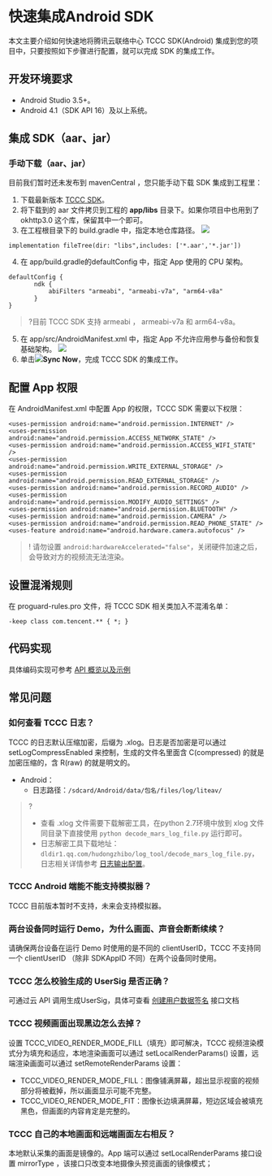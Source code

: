 # 快速集成Android SDK

本文主要介绍如何快速地将腾讯云联络中心 TCCC SDK(Android) 集成到您的项目中，只要按照如下步骤进行配置，就可以完成 SDK 的集成工作。

## 开发环境要求
- Android Studio 3.5+。
- Android 4.1（SDK API 16）及以上系统。

## 集成 SDK（aar、jar）

### 手动下载（aar、jar）
目前我们暂时还未发布到 mavenCentral ，您只能手动下载 SDK 集成到工程里：

1. 下载最新版本 [TCCC SDK](https://tccc.qcloud.com/assets/doc/user/android/TCCC_SDK_Android_latest.zip)。
2. 将下载到的 aar 文件拷贝到工程的 **app/libs** 目录下。如果你项目中也用到了 okhttp3.0 这个库，保留其中一个即可。
3. 在工程根目录下的 build.gradle 中，指定本地仓库路径。
![](https://qcloudimg.tencent-cloud.cn/raw/272b561db87fedec0442d41b757b0b53.png)
```
implementation fileTree(dir: "libs",includes: ['*.aar','*.jar'])
```
4. 在 app/build.gradle的defaultConfig 中，指定 App 使用的 CPU 架构。
```
defaultConfig {
       ndk {
           abiFilters "armeabi", "armeabi-v7a", "arm64-v8a"
       }
}
```
>?目前 TCCC SDK 支持 armeabi ， armeabi-v7a 和 arm64-v8a。
5. 在 app/src/AndroidManifest.xml 中，指定 App 不允许应用参与备份和恢复基础架构。
![](https://qcloudimg.tencent-cloud.cn/raw/5ddbf9424b6f5157b17a61f368b54f20.png)
6. 单击![](https://main.qcloudimg.com/raw/d6b018054b535424bb23e42d33744d03.png)**Sync Now**，完成 TCCC SDK 的集成工作。


## 配置 App 权限
在 AndroidManifest.xml 中配置 App 的权限，TCCC SDK 需要以下权限：
```
<uses-permission android:name="android.permission.INTERNET" />
<uses-permission android:name="android.permission.ACCESS_NETWORK_STATE" />
<uses-permission android:name="android.permission.ACCESS_WIFI_STATE" />
<uses-permission android:name="android.permission.WRITE_EXTERNAL_STORAGE" />
<uses-permission android:name="android.permission.READ_EXTERNAL_STORAGE" />
<uses-permission android:name="android.permission.RECORD_AUDIO" />
<uses-permission android:name="android.permission.MODIFY_AUDIO_SETTINGS" />
<uses-permission android:name="android.permission.BLUETOOTH" />
<uses-permission android:name="android.permission.CAMERA" />
<uses-permission android:name="android.permission.READ_PHONE_STATE" />
<uses-feature android:name="android.hardware.camera.autofocus" />
```

>! 请勿设置 `android:hardwareAccelerated="false"`，关闭硬件加速之后，会导致对方的视频流无法渲染。

## 设置混淆规则
在 proguard-rules.pro 文件，将 TCCC SDK 相关类加入不混淆名单：

```
-keep class com.tencent.** { *; }
```
## 代码实现
具体编码实现可参考 [API 概览以及示例](api.md)

## 常见问题
###  如何查看 TCCC 日志？
TCCC 的日志默认压缩加密，后缀为 .xlog。日志是否加密是可以通过 setLogCompressEnabled 来控制，生成的文件名里面含 C(compressed) 的就是加密压缩的，含 R(raw) 的就是明文的。
- Android：
	- 日志路径：`/sdcard/Android/data/包名/files/log/liteav/`
>?
>- 查看 .xlog 文件需要下载解密工具，在python 2.7环境中放到 xlog 文件同目录下直接使用 `python decode_mars_log_file.py` 运行即可。
>- 日志解密工具下载地址：`dldir1.qq.com/hudongzhibo/log_tool/decode_mars_log_file.py`，日志相关详情参考 [日志输出配置](https://cloud.tencent.com/developer/article/1502366)。

### TCCC Android 端能不能支持模拟器？
TCCC 目前版本暂时不支持，未来会支持模拟器。

###  两台设备同时运行 Demo，为什么画面、声音会断断续续？
请确保两台设备在运行 Demo 时使用的是不同的 clientUserID，TCCC 不支持同一个 clientUserID （除非 SDKAppID 不同）在两个设备同时使用。

### TCCC 怎么校验生成的 UserSig 是否正确？ 
可通过云 API 调用生成UserSig，具体可查看 [创建用户数据签名](https://cloud.tencent.com/document/product/679/58260) 接口文档

### TCCC 视频画面出现黑边怎么去掉？
设置 TCCC_VIDEO_RENDER_MODE_FILL（填充）即可解决，TCCC 视频渲染模式分为填充和适应，本地渲染画面可以通过 setLocalRenderParams() 设置，远端渲染画面可以通过 setRemoteRenderParams 设置：

- TCCC_VIDEO_RENDER_MODE_FILL：图像铺满屏幕，超出显示视窗的视频部分将被截掉，所以画面显示可能不完整。
- TCCC_VIDEO_RENDER_MODE_FIT：图像长边填满屏幕，短边区域会被填充黑色，但画面的内容肯定是完整的。

### TCCC 自己的本地画面和远端画面左右相反？
本地默认采集的画面是镜像的。App 端可以通过 setLocalRenderParams 接口设置 mirrorType ，该接口只改变本地摄像头预览画面的镜像模式；

